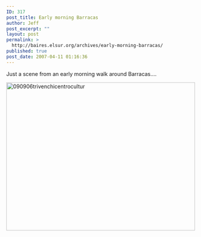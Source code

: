```yaml
---
ID: 317
post_title: Early morning Barracas
author: Jeff
post_excerpt: ""
layout: post
permalink: >
  http://baires.elsur.org/archives/early-morning-barracas/
published: true
post_date: 2007-04-11 01:16:36
---
```

Just a scene from an early morning walk around Barracas....

<a data-flickr-embed="true"  href="https://www.flickr.com/photos/jeffbarry/25055293433/in/album-72157665539501162/" title="090906trivenchicentrocultur"><img src="https://farm2.staticflickr.com/1603/25055293433_d2fcd8971b.jpg" width="500" height="393" alt="090906trivenchicentrocultur"></a>